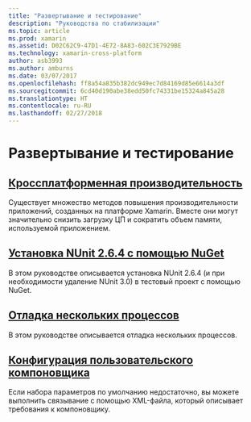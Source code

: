 ```yaml
---
title: "Развертывание и тестирование"
description: "Руководства по стабилизации"
ms.topic: article
ms.prod: xamarin
ms.assetid: D02C62C9-47D1-4E72-8A83-602C3E7929BE
ms.technology: xamarin-cross-platform
author: asb3993
ms.author: amburns
ms.date: 03/07/2017
ms.openlocfilehash: ff8a54a835b382dc949ec7d84169d85e6614a3df
ms.sourcegitcommit: 6cd40d190abe38edd50fc74331be15324a845a28
ms.translationtype: HT
ms.contentlocale: ru-RU
ms.lasthandoff: 02/27/2018
---
```

# <a name="deployment-and-testing"></a>Развертывание и тестирование

##  <a name="cross-platform-performancememory-perf-best-practicesmd"></a>[Кроссплатформенная производительность](memory-perf-best-practices.md)

Существует множество методов повышения производительности приложений, созданных на платформе Xamarin. Вместе они могут значительно снизить загрузку ЦП и сократить объем памяти, используемой приложением.

## <a name="installing-nunit-264-using-nugetinstalling-nunit-using-nugetmd"></a>[Установка NUnit 2.6.4 с помощью NuGet](installing-nunit-using-nuget.md)

В этом руководстве описывается установка NUnit 2.6.4 (и при необходимости удаление NUnit 3.0) в тестовый проект с помощью NuGet.

## <a name="multi-process-debuggingmulti-process-debuggingmd"></a>[Отладка нескольких процессов](multi-process-debugging.md)

В этом руководстве описывается отладка нескольких процессов.


##  <a name="custom-linker-configurationlinkermd"></a>[Конфигурация пользовательского компоновщика](linker.md)

Если набора параметров по умолчанию недостаточно, вы можете выполнить связывание с помощью XML-файла, который описывает требования к компоновщику.